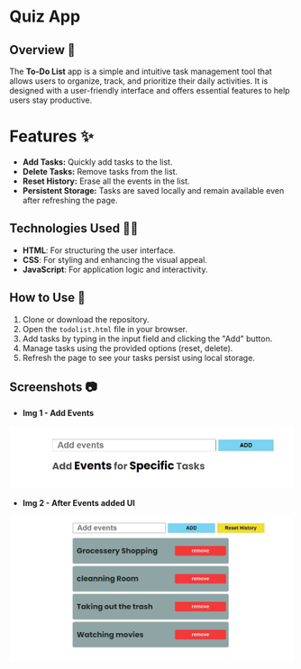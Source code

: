# Quiz App

## Overview 📝

The **To-Do List** app is a simple and intuitive task management tool that allows users to organize, track, and prioritize their daily activities. It is designed with a user-friendly interface and offers essential features to help users stay productive.

# Features ✨
- **Add Tasks:** Quickly add tasks to the list.
- **Delete Tasks:** Remove tasks from the list.
- **Reset History:** Erase all the events in the list.
- **Persistent Storage:** Tasks are saved locally and remain available even after refreshing the page.

## Technologies Used 👩‍💻 
- **HTML**: For structuring the user interface.
- **CSS**: For styling and enhancing the visual appeal.
- **JavaScript**: For application logic and interactivity.


## How to Use 📒
1. Clone or download the repository.
2. Open the `todolist.html` file in your browser.
3. Add tasks by typing in the input field and clicking the "Add" button.
4. Manage tasks using the provided options (reset, delete).
5. Refresh the page to see your tasks persist using local storage.

## Screenshots 📷

- **Img 1 - Add Events**

![choose difficulty](screenshort\img2.jpeg)

- **Img 2 - After Events added UI**

![game page](screenshort\img1.jpeg)






